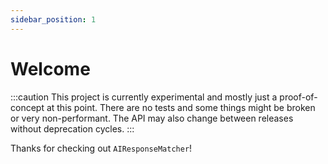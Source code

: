 ```yaml
---
sidebar_position: 1
---
```


# Welcome

:::caution
This project is currently experimental and mostly just a proof-of-concept at this point. There are no tests and some things might be broken or very non-performant. The API may also change between releases without deprecation cycles.
:::

Thanks for checking out `AIResponseMatcher`!